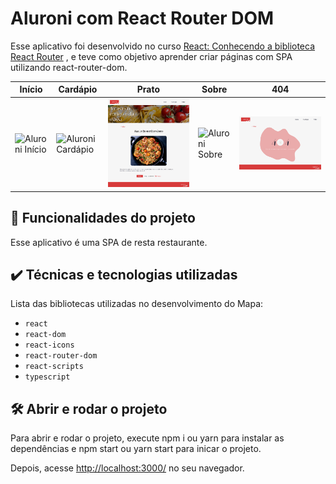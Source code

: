 # Aluroni com React Router DOM

Esse aplicativo foi desenvolvido no curso <a href="https://cursos.alura.com.br/course/react-biblioteca-react-router/" target="_blank">React: Conhecendo a biblioteca React Router</a> , e teve como objetivo aprender criar páginas com SPA utilizando react-router-dom.




|Início|Cardápio|Prato|Sobre|404|
|------|--------|-----|-----|---|
|<img src="./screencapture-inicio.png" alt="Aluroni Início" width="100%">|<img src="./screencapture-cardapio.png" alt="Aluroni Cardápio" width="100%">|<img src="./screencapture-prato.png" alt="Aluroni Prato" width="100%">|<img src="./screencapture-sobre.png" alt="Aluroni Sobre" width="100%">|<img src="./screencapture-404.png" alt="Aluroni 404" width="100%">|


## 🔨 Funcionalidades do projeto

Esse aplicativo é uma SPA de resta restaurante.

## ✔️ Técnicas e tecnologias utilizadas

Lista das bibliotecas utilizadas no desenvolvimento do Mapa:

- `react`
- `react-dom`
- `react-icons`
- `react-router-dom`
- `react-scripts`
- `typescript`

## 🛠️ Abrir e rodar o projeto

Para abrir e rodar o projeto, execute npm i ou yarn para instalar as dependências e npm start ou yarn start para inicar o projeto.

Depois, acesse <a href="http://localhost:3000/" target="_blank">http://localhost:3000/</a> no seu navegador. 


